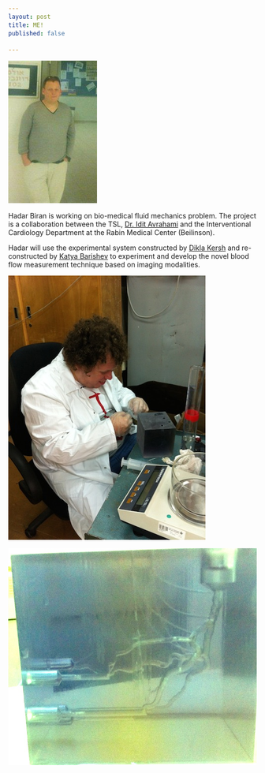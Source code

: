 ```yaml
---
layout: post
title: ME!
published: false

---
```

![](../images/275461_572268587_2429687_n.jpg)

Hadar Biran is working on bio-medical fluid mechanics problem. The project is a collaboration between the TSL, [Dr. Idit Avrahami](http://highlearn.afeka.ac.il/users/www/17672/Dr_Idit_Avrahami.htm) and the Interventional Cardiology Department at the Rabin Medical Center (Beilinson).

Hadar will use the experimental system constructed by [Dikla Kersh](dikla_kersh.html) and re-constructed by [Katya Barishev](katya_barishev.html) to experiment and develop the novel blood flow measurement technique based on imaging modalities.

![](../images/hadar_in_work.jpg)


![](../images/transparent_model.jpg)